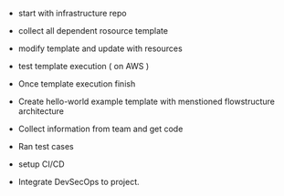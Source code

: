 - start with infrastructure repo
- collect all dependent rosource template
- modify template and update with resources
- test template execution ( on AWS )
- Once template execution finish

- Create hello-world example template with menstioned flowstructure architecture
- Collect information from team and get code
- Ran test cases

- setup CI/CD
- Integrate DevSecOps to project.